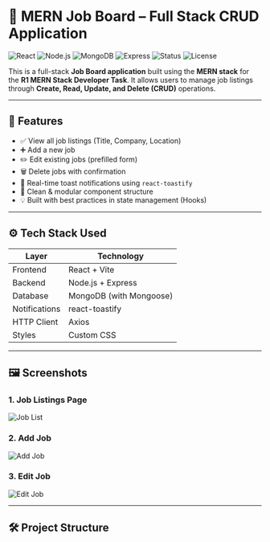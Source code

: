 # 💼 MERN Job Board – Full Stack CRUD Application

![React](https://img.shields.io/badge/Frontend-React-blue?logo=react)
![Node.js](https://img.shields.io/badge/Backend-Node.js-green?logo=node.js)
![MongoDB](https://img.shields.io/badge/Database-MongoDB-brightgreen?logo=mongodb)
![Express](https://img.shields.io/badge/Server-Express-lightgrey?logo=express)
![Status](https://img.shields.io/badge/Status-Completed-brightgreen)
![License](https://img.shields.io/badge/License-MIT-blue)

This is a full-stack **Job Board application** built using the **MERN stack** for the **R1 MERN Stack Developer Task**. It allows users to manage job listings through **Create, Read, Update, and Delete (CRUD)** operations.

---

## 🎯 Features

- ✅ View all job listings (Title, Company, Location)
- ➕ Add a new job
- ✏️ Edit existing jobs (prefilled form)
- 🗑️ Delete jobs with confirmation
- 🔔 Real-time toast notifications using `react-toastify`
- 🧠 Clean & modular component structure
- 💡 Built with best practices in state management (Hooks)

---

## ⚙️ Tech Stack Used

| Layer       | Technology                |
|-------------|---------------------------|
| Frontend    | React + Vite              |
| Backend     | Node.js + Express         |
| Database    | MongoDB (with Mongoose)   |
| Notifications | react-toastify         |
| HTTP Client | Axios                     |
| Styles      | Custom CSS                |

---

## 🖼️ Screenshots

### 1. Job Listings Page
![Job List](screenshots/view-jobs.png)

### 2. Add Job
![Add Job](screenshots/add-job.png)

### 3. Edit Job
![Edit Job](screenshots/edit-job.png)

---

## 🛠️ Project Structure

